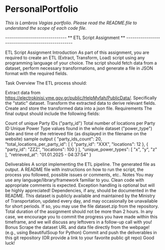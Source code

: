 # PersonalPortfolio
_This is Lambros Vagias portfolio. Please read the README.file to understand the scope of each code file._



-------------------------------        **  ETL Script Assignment **     ---------------------------------------------------


ETL Script Assignment
Introduction
As part of this assignment, you are required to create an ETL (Extract, Transform, Load) script using any programming language of your choice. The script should fetch data from a dataset, perform necessary transformations, and generate a file in JSON format with the required fields.

Task Overview
The ETL process should:

Extract data from https://electrokinisi.yme.gov.gr/public/HelpMyfah/PublicData/. Specifically the "static" dataset.
Transform the extracted data to derive relevant fields.
Create and store the transformed data into a json file.
Requirements
The final output should include the following fields:

Count of unique Party IDs ("party_id")
Total number of locations per Party ID
Unique Power Type values found in the whole dataset ("power_type")
Date and time of the retrieved file (as displayed in the filename on the website)
sample output
{ "party_ids_count": 20, "total_locations_per_party_id": [ { "party_id": "XXX", "locations": 12 }, { "party_id": "ZZZ", "locations": 100 } ], "unique_power_types": [ "x", "y", "z" ], "retrieved_at": "01.01.2025 - 04:37:54" }

Deliverables
A script implementing the ETL pipeline.
The generated file as output.
A README file with instructions on how to run the script, the process you followed, possible issues or comments, etc..
Notes
You may use any language/library/framework familiar to you.
Clean code with appropriate comments is expected.
Exception handling is optional but will be highly appreciated!
Dependencies, if any, should be documented in the README.
This dataset is publicly available and maintained by the Ministry of Transportation, updated every day, and may occasionally be unavailable for short periods. If so, you may use the file dataset.zip from the repository.
Total duration of the assignment should not be more than 2 hours. In any case, we encourage you to commit the progress you have made within this timeframe, and we will discuss any leftovers in a follow-up call with you!
Bonus
Scrape the dataset URL and data file directly from the webpage! (e.g., using BeautifulSoup for Python)
Commit and push the deliverables in this git repository (OR provide a link to your favorite public git repo)
Good luck!

